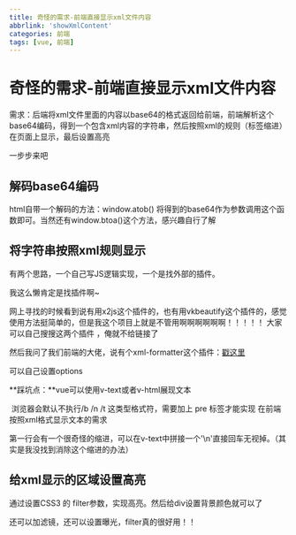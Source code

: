 ```yaml
---
title: 奇怪的需求-前端直接显示xml文件内容
abbrlink: 'showXmlContent'
categories: 前端
tags: [vue, 前端]
---
```

# 奇怪的需求-前端直接显示xml文件内容

需求：后端将xml文件里面的内容以base64的格式返回给前端，前端解析这个base64编码，得到一个包含xml内容的字符串，然后按照xml的规则（标签缩进）在页面上显示，最后设置高亮


一步步来吧

## 解码base64编码

html自带一个解码的方法：window.atob()   将得到的base64作为参数调用这个函数即可。当然还有window.btoa()这个方法，感兴趣自行了解

## 将字符串按照xml规则显示

有两个思路，一个自己写JS逻辑实现，一个是找外部的插件。

我这么懒肯定是找插件啊~



网上寻找的时候看到说有用x2js这个插件的，也有用vkbeautify这个插件的，感觉使用方法挺简单的，但是我这个项目上就是不管用啊啊啊啊啊啊！！！！！  大家可以自己搜搜这两个插件  ，俺就不给链接了



然后我问了我们前端的大佬，说有个xml-formatter这个插件：[戳这里](https://www.npmjs.com/package/xml-formatter) 

可以自己设置options  

**踩坑点：**vue可以使用v-text或者v-html展现文本

​               浏览器会默认不执行/b /n /t  这类型格式符，需要加上 pre 标签才能实现 在前端按照xml格式显示文本的需求

​				第一行会有一个很奇怪的缩进，可以在v-text中拼接一个'\n'直接回车无视掉。（其实是我没找到消除这个缩进的办法）

## 给xml显示的区域设置高亮

通过设置CSS3 的 filter参数，实现高亮。然后给div设置背景颜色就可以了

还可以加滤镜，还可以设置曝光，filter真的很好用！！